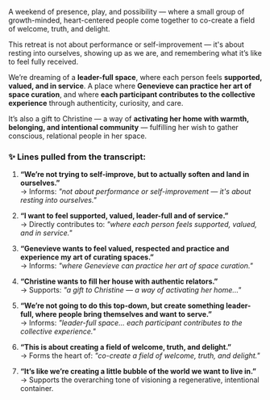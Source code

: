 A weekend of presence, play, and possibility — where a small group of growth-minded, heart-centered people come together to co-create a field of welcome, truth, and delight.

This retreat is not about performance or self-improvement — it's about resting into ourselves, showing up as we are, and remembering what it’s like to feel fully received.

We’re dreaming of a **leader-full space**, where each person feels **supported, valued, and in service**. A place where **Genevieve can practice her art of space curation**, and where **each participant contributes to the collective experience** through authenticity, curiosity, and care.

It’s also a gift to Christine — a way of **activating her home with warmth, belonging, and intentional community** — fulfilling her wish to gather conscious, relational people in her space.



### ✨ **Lines pulled from the transcript:**

1. **“We’re not trying to self-improve, but to actually soften and land in ourselves.”**  
    → Informs: _"not about performance or self-improvement — it's about resting into ourselves."_
    
2. **“I want to feel supported, valued, leader-full and of service.”**  
    → Directly contributes to: _"where each person feels supported, valued, and in service."_
    
3. **“Genevieve wants to feel valued, respected and practice and experience my art of curating spaces.”**  
    → Informs: _"where Genevieve can practice her art of space curation."_
    
4. **“Christine wants to fill her house with authentic relators.”**  
    → Supports: _"a gift to Christine — a way of activating her home..."_
    
5. **“We’re not going to do this top-down, but create something leader-full, where people bring themselves and want to serve.”**  
    → Informs: _"leader-full space... each participant contributes to the collective experience."_
    
6. **“This is about creating a field of welcome, truth, and delight.”**  
    → Forms the heart of: _"co-create a field of welcome, truth, and delight."_
    
7. **“It’s like we’re creating a little bubble of the world we want to live in.”**  
    → Supports the overarching tone of visioning a regenerative, intentional container.